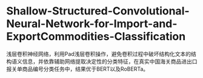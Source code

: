 # Shallow-Structured-Convolutional-Neural-Network-for-Import-and-ExportCommodities-Classification

浅层卷积神经网络，利用Pad浅层卷积操作，避免卷积过程中破坏结构化文本的结构语义信息，并依靠辅助网络提取决定性的分类特征，在真实中国海关商品进出口报关单商品编号分类任务中，结果优于BERT以及RoBERTa。
